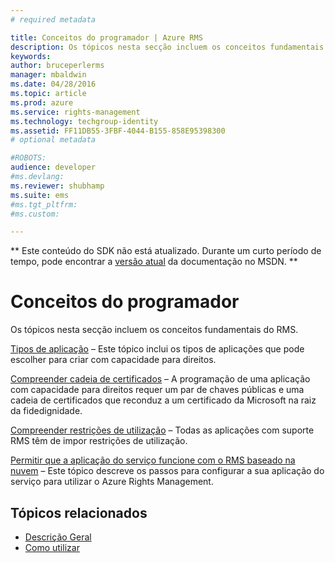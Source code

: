 ```yaml
---
# required metadata

title: Conceitos do programador | Azure RMS
description: Os tópicos nesta secção incluem os conceitos fundamentais do RMS.
keywords:
author: bruceperlerms
manager: mbaldwin
ms.date: 04/28/2016
ms.topic: article
ms.prod: azure
ms.service: rights-management
ms.technology: techgroup-identity
ms.assetid: FF11DB55-3FBF-4044-B155-858E95398300
# optional metadata

#ROBOTS:
audience: developer
#ms.devlang:
ms.reviewer: shubhamp
ms.suite: ems
#ms.tgt_pltfrm:
#ms.custom:

---
```

** Este conteúdo do SDK não está atualizado. Durante um curto período de tempo, pode encontrar a [versão atual](https://msdn.microsoft.com/library/windows/desktop/hh535290(v=vs.85).aspx) da documentação no MSDN. **
# Conceitos do programador

Os tópicos nesta secção incluem os conceitos fundamentais do RMS.

[Tipos de aplicação](application-types.md) – Este tópico inclui os tipos de aplicações que pode escolher para criar com capacidade para direitos.

[Compreender cadeia de certificados](understanding-certificate-chains.md) – A programação de uma aplicação com capacidade para direitos requer um par de chaves públicas e uma cadeia de certificados que reconduz a um certificado da Microsoft na raiz da fidedignidade.

[Compreender restrições de utilização](understanding-usage-restrictions.md) – Todas as aplicações com suporte RMS têm de impor restrições de utilização.

[Permitir que a aplicação do serviço funcione com o RMS baseado na nuvem](how-to-use-file-api-with-aadrm-cloud.md) – Este tópico descreve os passos para configurar a sua aplicação do serviço para utilizar o Azure Rights Management.

 

## Tópicos relacionados ##
- [Descrição Geral](ad-rms-overview.md)
- [Como utilizar](how-to-use-msipc.md)
 

 


<!--HONumber=Jun16_HO1-->


